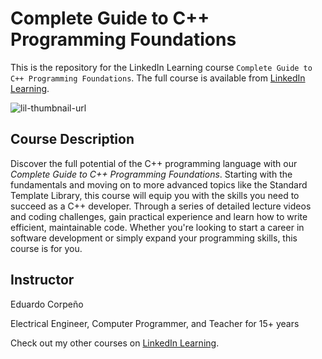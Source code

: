 # Complete Guide to C++ Programming Foundations
This is the repository for the LinkedIn Learning course `Complete Guide to C++ Programming Foundations`. The full course is available from [LinkedIn Learning][lil-course-url].

![lil-thumbnail-url]

## Course Description

Discover the full potential of the C++ programming language with our <i>Complete Guide to C++ Programming Foundations</i>. Starting with the fundamentals and moving on to more advanced topics like the Standard Template Library, this course will equip you with the skills you need to succeed as a C++ developer. Through a series of detailed lecture videos and coding challenges, gain practical experience and learn how to write efficient, maintainable code. Whether you're looking to start a career in software development or simply expand your programming skills, this course is for you.

## Instructor

Eduardo Corpeño

Electrical Engineer, Computer Programmer, and Teacher for 15+ years

                            
Check out my other courses on [LinkedIn Learning](https://www.linkedin.com/learning/instructors/eduardo-corpeno?u=104).


[0]: # (Replace these placeholder URLs with actual course URLs)

[lil-course-url]: https://www.linkedin.com/learning/complete-guide-to-c-plus-plus-programming-foundations
[lil-thumbnail-url]: https://media.licdn.com/dms/image/v2/D560DAQH50vvvBb4fjQ/learning-public-crop_675_1200/learning-public-crop_675_1200/0/1728602707442?e=2147483647&v=beta&t=yMWsb5TyfFuhbVxl1cm6CDDW388xu0wRGx5Jr8HtnFw

